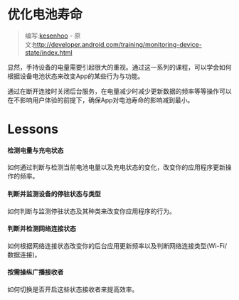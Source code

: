 # 优化电池寿命

> 编写:[kesenhoo](https://github.com/kesenhoo) - 原文:<http://developer.android.com/training/monitoring-device-state/index.html>


显然，手持设备的电量需要引起很大的重视。通过这一系列的课程，可以学会如何根据设备电池状态来改变App的某些行为与功能。

通过在断开连接时关闭后台服务，在电量减少时减少更新数据的频率等等操作可以在不影响用户体验的前提下，确保App对电池寿命的影响减到最小。

# Lessons

#### 检测电量与充电状态
如何通过判断与检测当前电池电量以及充电状态的变化，改变你的应用程序更新操作的频率。

#### 判断并监测设备的停驻状态与类型
如何判断与监测停驻状态及其种类来改变你应用程序的行为。

#### 判断并检测网络连接状态
如何根据网络连接状态改变你的后台应用更新频率以及判断网络连接类型(Wi-Fi/数据连接)。

#### 按需操纵广播接收者
如何切换是否开启这些状态接收者来提高效率。
